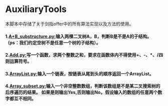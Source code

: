 # AuxiliaryTools
本脚本中存储了关于剑指offer中的所有算法实现以及方法的使用。
#### 1.[A+B_substructure.py:](https://github.com/Shajiu/Algorithm/blob/master/Offer_Code/Offer_Code/A%2BB_substructure.py)输入两棵二叉树A，B，判断B是不是A的子结构。（ps：我们约定空树不是任意一个树的子结构）。
#### 2.[Add.py:](https://github.com/Shajiu/Algorithm/blob/master/Offer_Code/Offer_Code/Add.py)写一个函数，求两个整数之和，要求在函数体内不得使用+、-、*、/四则运算符号。
#### 3.[ArrayList.py:](https://github.com/Shajiu/Algorithm/blob/master/Offer_Code/Offer_Code/ArrayList.py)输入一个链表，按链表从尾到头的顺序返回一个ArrayList。
#### 4.[Array_subset.py:](https://github.com/Shajiu/Algorithm/blob/master/Offer_Code/Offer_Code/Array_subset.py)输入一个非空整数数组，判断该数组是不是某二叉搜索树的后序遍历的结果。 如果是则输出Yes,否则输出No。假设输入的数组的任意两个数字都互不相同。
